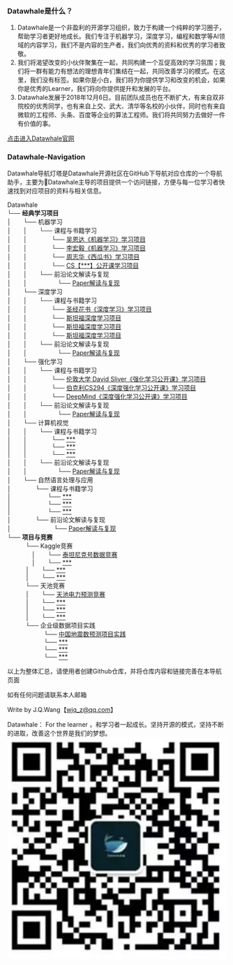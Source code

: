


### Datawhale是什么？
>
1. Datawhale是一个非盈利的开源学习组织，致力于构建一个纯粹的学习圈子，帮助学习者更好地成长。我们专注于机器学习，深度学习，编程和数学等AI领域的内容学习，我们不是内容的生产者，我们向优秀的资料和优秀的学习者致敬。
2. 我们将渴望改变的小伙伴聚集在一起，共同构建一个互促高效的学习氛围；我们将一群有能力有想法的理想青年们集结在一起，共同改善学习的模式。在这里，我们没有标签。如果你是小白，我们将为你提供学习和改变的机会，如果你是优秀的Learner，我们将向你提供提升和发展的平台。
3. Datawhale发展于2018年12月6日。目前团队成员也在不断扩大，有来自双非院校的优秀同学，也有来自上交、武大、清华等名校的小伙伴，同时也有来自微软的工程师、头条、百度等企业的算法工程师。我们将共同努力去做好一件有价值的事。

[点击进入Datawhale官网](https://datawhale.club/)

### Datawhale-Navigation
Datawhale导航灯塔是Datawhale开源社区在GitHub下导航对应仓库的一个导航助手，主要为Datawhale主导的项目提供一个访问链接，方便与每一位学习者快速找到对应项目的资料与相关信息。


Datawhale      
└── **经典学习项目** <br>
│&emsp;&emsp;└── 机器学习<br>
│&emsp;&emsp;│&emsp;&emsp;└── 课程与书籍学习<br>
│&emsp;&emsp;│&emsp;&emsp;&emsp;&emsp;└── [吴恩达《机器学习》学习项目](添加对应仓库链接)              
│&emsp;&emsp;│&emsp;&emsp;&emsp;&emsp;└── [李宏毅《机器学习》学习项目](添加对应仓库链接)    
│&emsp;&emsp;│&emsp;&emsp;&emsp;&emsp;└── [周志华《西瓜书》学习项目](添加对应仓库链接)     
│&emsp;&emsp;│&emsp;&emsp;&emsp;&emsp;└── [CS【***】公开课学习项目](添加对应仓库链接)<br>
│&emsp;&emsp;│&emsp;&emsp;└── 前沿论文解读与复现<br>
│&emsp;&emsp;│&emsp;&emsp;&emsp;&emsp;&emsp;└── [Paper解读与复现](添加对应仓库链接)<br>
│&emsp;&emsp;└── 深度学习<br>
│&emsp;&emsp;│&emsp;&emsp;└── 课程与书籍学习<br>
│&emsp;&emsp;│&emsp;&emsp;&emsp;&emsp;└──  [圣经花书《深度学习》学习项目](添加对应仓库链接)               
│&emsp;&emsp;│&emsp;&emsp;&emsp;&emsp;└──  [斯坦福深度学习项目](添加对应仓库链接)     
│&emsp;&emsp;│&emsp;&emsp;&emsp;&emsp;└──  [斯坦福深度学习项目](添加对应仓库链接)     
│&emsp;&emsp;│&emsp;&emsp;&emsp;&emsp;└── [斯坦福深度学习项目](添加对应仓库链接) <br>
│&emsp;&emsp;│&emsp;&emsp;└── 前沿论文解读与复现<br>
│&emsp;&emsp;│&emsp;&emsp;&emsp;&emsp;&emsp;└── [Paper解读与复现](添加对应仓库链接)<br>
│&emsp;&emsp;└── 强化学习<br>
│&emsp;&emsp;│&emsp;&emsp;└── 课程与书籍学习<br>
│&emsp;&emsp;│&emsp;&emsp;&emsp;&emsp;└──  [伦敦大学 David Sliver《强化学习公开课》学习项目](添加对应仓库链接)    
│&emsp;&emsp;│&emsp;&emsp;&emsp;&emsp;└──  [伯克利CS294《深度强化学习公开课》学习项目](添加对应仓库链接)<br>
│&emsp;&emsp;│&emsp;&emsp;&emsp;&emsp;└── [DeepMind《深度强化学习公开课》学习项目](添加对应仓库链接)<br>
│&emsp;&emsp;│&emsp;&emsp;└── 前沿论文解读与复现<br>
│&emsp;&emsp;│&emsp;&emsp;&emsp;&emsp;&emsp;└── [Paper解读与复现](添加对应仓库链接)<br>
│&emsp;&emsp;└── 计算机视觉<br>
│&emsp;&emsp;│&emsp;&emsp;└── 课程与书籍学习<br>
│&emsp;&emsp;│&emsp;&emsp;&emsp;&emsp;└──  [***](添加对应仓库链接)    
│&emsp;&emsp;│&emsp;&emsp;&emsp;&emsp;└──  [***](添加对应仓库链接) <br>
│&emsp;&emsp;│&emsp;&emsp;&emsp;&emsp;└── [***](添加对应仓库链接) <br>
│&emsp;&emsp;│&emsp;&emsp;└── 前沿论文解读与复现<br>
│&emsp;&emsp;│&emsp;&emsp;&emsp;&emsp;&emsp;└── [Paper解读与复现](添加对应仓库链接)<br>
│&emsp;&emsp;└── 自然语言处理与应用<br>
│&emsp;&emsp;&emsp;&emsp;└── 课程与书籍学习<br>
│&emsp;&emsp;&emsp;&emsp;&emsp;&emsp;└──  [***](添加对应仓库链接)    
│&emsp;&emsp;&emsp;&emsp;&emsp;&emsp;└── [***](添加对应仓库链接) <br>
│&emsp;&emsp;&emsp;&emsp;&emsp;&emsp;└──  [***](添加对应仓库链接) <br>
│&emsp;&emsp;&emsp;&emsp;└── 前沿论文解读与复现<br>
│&emsp;&emsp;&emsp;&emsp;&emsp;&emsp;&emsp;└── [Paper解读与复现](添加对应仓库链接)<br>
└── **项目与竞赛** <br>
&emsp;&emsp;&emsp;└── Kaggle竞赛<br>
&emsp;&emsp;&emsp;&emsp;│&emsp;&emsp;└── [泰坦尼克号数据竞赛](添加对应仓库链接)              
&emsp;&emsp;&emsp;&emsp;│&emsp;&emsp;└── [***](添加对应仓库链接)    
&emsp;&emsp;&emsp;│&emsp;&emsp;└──  [***](添加对应仓库链接)    
&emsp;&emsp;&emsp;│&emsp;&emsp;└── [***](添加对应仓库链接)<br>
&emsp;&emsp;&emsp;└── 天池竞赛<br>
&emsp;&emsp;&emsp;│&emsp;&emsp;└──  [天池电力预测竞赛](添加对应仓库链接)              
&emsp;&emsp;&emsp;│&emsp;&emsp;└──  [***](添加对应仓库链接)    
&emsp;&emsp;&emsp;│&emsp;&emsp;└──  [***](添加对应仓库链接)    
&emsp;&emsp;&emsp;│&emsp;&emsp;└──  [***](添加对应仓库链接)<br>
&emsp;&emsp;&emsp;└── 企业级数据项目实践<br>
&emsp;&emsp;&emsp;&emsp;&emsp;&emsp;└──  [中国地震数预测项目实践](添加对应仓库链接)              
&emsp;&emsp;&emsp;&emsp;&emsp;&emsp;└──  [***](添加对应仓库链接)    
&emsp;&emsp;&emsp;&emsp;&emsp;&emsp;└──  [***](添加对应仓库链接)    
&emsp;&emsp;&emsp;&emsp;&emsp;&emsp;└──  [***](添加对应仓库链接)<br>


以上为整体汇总，请使用者创建Github仓库，并将仓库内容和链接完善在本导航页面

如有任何问题请联系本人邮箱

Write by J.Q.Wang【wjq_z@qq.com】


Datawhale： For the learner ，和学习者一起成长。坚持开源的模式，坚持不断的进取，改善这个世界是我们的梦想。
![](assets/markdown-img-paste-20190201171209870.png)
